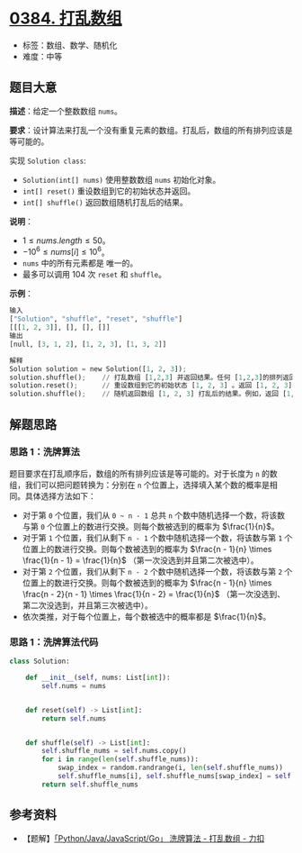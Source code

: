 # [0384. 打乱数组](https://leetcode.cn/problems/shuffle-an-array/)

- 标签：数组、数学、随机化
- 难度：中等

## 题目大意

**描述**：给定一个整数数组 `nums`。

**要求**：设计算法来打乱一个没有重复元素的数组。打乱后，数组的所有排列应该是等可能的。

实现 `Solution class`:

- `Solution(int[] nums)` 使用整数数组 `nums` 初始化对象。
- `int[] reset()` 重设数组到它的初始状态并返回。
- `int[] shuffle()` 返回数组随机打乱后的结果。

**说明**：

- $1 \le nums.length \le 50$。
- $-10^6 \le nums[i] \le 10^6$。
- `nums` 中的所有元素都是 唯一的。
- 最多可以调用 104 次 `reset` 和 `shuffle`。

**示例**：

```Python
输入
["Solution", "shuffle", "reset", "shuffle"]
[[[1, 2, 3]], [], [], []]
输出
[null, [3, 1, 2], [1, 2, 3], [1, 3, 2]]

解释
Solution solution = new Solution([1, 2, 3]);
solution.shuffle();    // 打乱数组 [1,2,3] 并返回结果。任何 [1,2,3]的排列返回的概率应该相同。例如，返回 [3, 1, 2]
solution.reset();      // 重设数组到它的初始状态 [1, 2, 3] 。返回 [1, 2, 3]
solution.shuffle();    // 随机返回数组 [1, 2, 3] 打乱后的结果。例如，返回 [1, 3, 2]
```

## 解题思路

### 思路 1：洗牌算法

题目要求在打乱顺序后，数组的所有排列应该是等可能的。对于长度为 `n` 的数组，我们可以把问题转换为：分别在 `n` 个位置上，选择填入某个数的概率是相同。具体选择方法如下：

- 对于第 `0` 个位置，我们从 `0 ~ n - 1` 总共 `n` 个数中随机选择一个数，将该数与第 `0` 个位置上的数进行交换。则每个数被选到的概率为 $\frac{1}{n}$。
- 对于第 `1` 个位置，我们从剩下 `n - 1` 个数中随机选择一个数，将该数与第 `1` 个位置上的数进行交换。则每个数被选到的概率为 $\frac{n - 1}{n} \times \frac{1}{n - 1} = \frac{1}{n}$ （第一次没选到并且第二次被选中）。
- 对于第 `2` 个位置，我们从剩下 `n - 2` 个数中随机选择一个数，将该数与第 `2` 个位置上的数进行交换。则每个数被选到的概率为 $\frac{n - 1}{n} \times \frac{n - 2}{n - 1} \times \frac{1}{n - 2} = \frac{1}{n}$ （第一次没选到、第二次没选到，并且第三次被选中）。
- 依次类推，对于每个位置上，每个数被选中的概率都是 $\frac{1}{n}$。

### 思路 1：洗牌算法代码

```Python
class Solution:

    def __init__(self, nums: List[int]):
        self.nums = nums


    def reset(self) -> List[int]:
        return self.nums


    def shuffle(self) -> List[int]:
        self.shuffle_nums = self.nums.copy()
        for i in range(len(self.shuffle_nums)):
            swap_index = random.randrange(i, len(self.shuffle_nums))
            self.shuffle_nums[i], self.shuffle_nums[swap_index] = self.shuffle_nums[swap_index], self.shuffle_nums[i]
        return self.shuffle_nums
```

## 参考资料

- 【题解】[「Python/Java/JavaScript/Go」 洗牌算法 - 打乱数组 - 力扣](https://leetcode.cn/problems/shuffle-an-array/solution/pythonjavajavascriptgo-xi-pai-suan-fa-by-k7i2/)